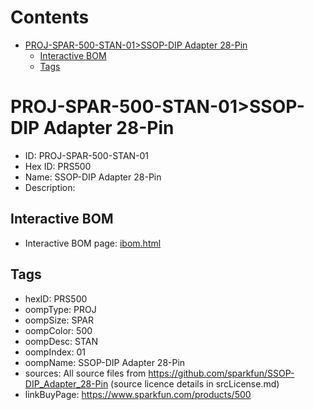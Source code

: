 



Contents
========

* [PROJ-SPAR-500-STAN-01>SSOP-DIP Adapter 28-Pin](#proj-spar-500-stan-01ssop-dip-adapter-28-pin)
	* [Interactive BOM](#interactive-bom)
	* [Tags](#tags)

# PROJ-SPAR-500-STAN-01>SSOP-DIP Adapter 28-Pin

- ID: PROJ-SPAR-500-STAN-01
- Hex ID: PRS500
- Name: SSOP-DIP Adapter 28-Pin
- Description: 

## Interactive BOM

- Interactive BOM page: [ibom.html](kicad/bom/ibom.html)

## Tags

- hexID: PRS500
- oompType: PROJ
- oompSize: SPAR
- oompColor: 500
- oompDesc: STAN
- oompIndex: 01
- oompName: SSOP-DIP Adapter 28-Pin
- sources: All source files from https://github.com/sparkfun/SSOP-DIP_Adapter_28-Pin (source licence details in srcLicense.md)
- linkBuyPage: https://www.sparkfun.com/products/500
